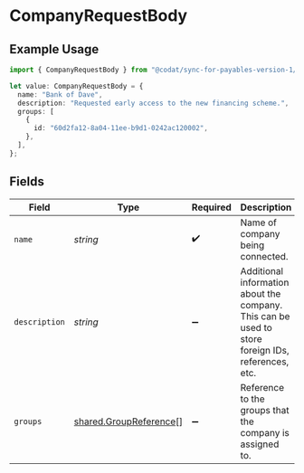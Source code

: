 # CompanyRequestBody

## Example Usage

```typescript
import { CompanyRequestBody } from "@codat/sync-for-payables-version-1/sdk/models/shared";

let value: CompanyRequestBody = {
  name: "Bank of Dave",
  description: "Requested early access to the new financing scheme.",
  groups: [
    {
      id: "60d2fa12-8a04-11ee-b9d1-0242ac120002",
    },
  ],
};
```

## Fields

| Field                                                                                             | Type                                                                                              | Required                                                                                          | Description                                                                                       | Example                                                                                           |
| ------------------------------------------------------------------------------------------------- | ------------------------------------------------------------------------------------------------- | ------------------------------------------------------------------------------------------------- | ------------------------------------------------------------------------------------------------- | ------------------------------------------------------------------------------------------------- |
| `name`                                                                                            | *string*                                                                                          | :heavy_check_mark:                                                                                | Name of company being connected.                                                                  | Bank of Dave                                                                                      |
| `description`                                                                                     | *string*                                                                                          | :heavy_minus_sign:                                                                                | Additional information about the company. This can be used to store foreign IDs, references, etc. | Requested early access to the new financing scheme.                                               |
| `groups`                                                                                          | [shared.GroupReference](../../../sdk/models/shared/groupreference.md)[]                           | :heavy_minus_sign:                                                                                | Reference to the groups that the company is assigned to.                                          |                                                                                                   |